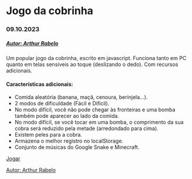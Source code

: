 # Jogo da cobrinha
### 09.10.2023
##### [Autor: Arthur Rabelo](https://github.com/ArthurPlaysGamer)

Um popular jogo da cobrinha, escrito em javascript. Funciona tanto em PC quanto em telas sensíveis ao toque (deslizando o dedo). Com recursos adicionais.

#### Características adicionais:
- Comida aleatória (banana, maçã, cenoura, berinjela...).
- 2 modos de dificuldade (Fácil e Difícil).
- No modo difícil, você não pode chegar às fronteiras e uma bomba também pode aparecer ao lado da comida.
- No modo difícil, se você tocar em uma bomba, o comprimento da sua cobra será reduzido pela metade (arredondado para cima).
- Existem peles para a cobra.
- Armazena o melhor registro no localStorage.
- Conjunto de músicas do Google Snake e Minecraft.

[Jogar](https://arthurplaysgamer.github.io/jogo_da_cobrinha/)

[Autor: Arthur Rabelo](https://github.com/ArthurPlaysGamer)
